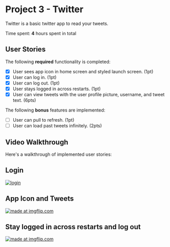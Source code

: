 # Project 3 - **Twitter**

Twitter is a basic twitter app to read your tweets.

Time spent: **4** hours spent in total

## User Stories

The following **required** functionality is completed:

- [x] User sees app icon in home screen and styled launch screen. (1pt)
- [x] User can log in. (1pt)
- [x] User can log out. (1pt)
- [x] User stays logged in across restarts. (1pt)
- [x] User can view tweets with the user profile picture, username, and tweet text. (6pts)

The following **bonus** features are implemented:

- [ ] User can pull to refresh. (1pt)
- [ ] User can load past tweets infinitely. (2pts)

## Video Walkthrough

Here's a walkthrough of implemented user stories:

## Login
<a href="https://imgflip.com/gif/3piiu7"><img src="https://i.imgflip.com/3piiu7.gif" title="login"/></a>

## App Icon and Tweets
<a href="https://imgflip.com/gif/3pij4s"><img src="https://i.imgflip.com/3pij4s.gif" title="made at imgflip.com"/></a>

## Stay logged in across restarts and log out
<a href="https://imgflip.com/gif/3pijcd"><img src="https://i.imgflip.com/3pijcd.gif" title="made at imgflip.com"/></a>

